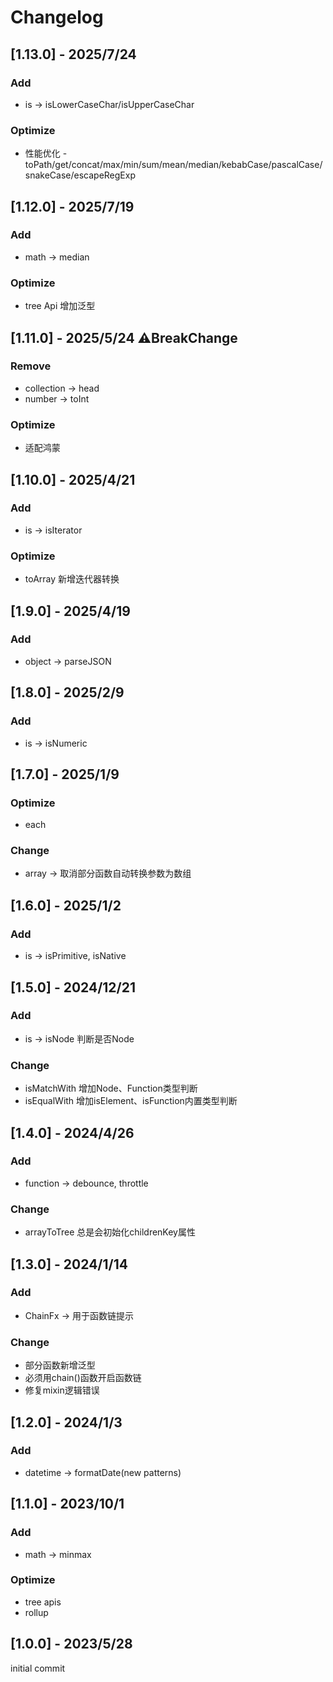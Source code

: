 # Changelog

## [1.13.0] - 2025/7/24
### Add
- is -> isLowerCaseChar/isUpperCaseChar
### Optimize
- 性能优化 - toPath/get/concat/max/min/sum/mean/median/kebabCase/pascalCase/snakeCase/escapeRegExp

## [1.12.0] - 2025/7/19
### Add
- math -> median
### Optimize
- tree Api 增加泛型

## [1.11.0] - 2025/5/24 ⚠️BreakChange
### Remove
- collection -> head
- number -> toInt
### Optimize
- 适配鸿蒙

## [1.10.0] - 2025/4/21
### Add
- is -> isIterator
### Optimize
- toArray 新增迭代器转换

## [1.9.0] - 2025/4/19
### Add
- object -> parseJSON

## [1.8.0] - 2025/2/9
### Add
- is -> isNumeric

## [1.7.0] - 2025/1/9
### Optimize
- each
### Change
- array -> 取消部分函数自动转换参数为数组

## [1.6.0] - 2025/1/2
### Add
- is -> isPrimitive, isNative

## [1.5.0] - 2024/12/21
### Add
- is -> isNode 判断是否Node
### Change
- isMatchWith 增加Node、Function类型判断
- isEqualWith 增加isElement、isFunction内置类型判断

## [1.4.0] - 2024/4/26
### Add
- function -> debounce, throttle
### Change
- arrayToTree 总是会初始化childrenKey属性

## [1.3.0] - 2024/1/14
### Add
- ChainFx -> 用于函数链提示
### Change
- 部分函数新增泛型
- 必须用chain()函数开启函数链
- 修复mixin逻辑错误

## [1.2.0] - 2024/1/3
### Add
- datetime -> formatDate(new patterns)

## [1.1.0] - 2023/10/1
### Add
- math -> minmax
### Optimize
- tree apis
- rollup

## [1.0.0] - 2023/5/28
initial commit